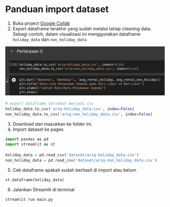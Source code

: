 # Panduan import dataset

1. Buka project [Google Collab](https://colab.research.google.com/drive/1zYyIso2jyhpPnGbUJ9NR32XWgyiylQ4x?usp=sharing)
2. Export dataframe terakhir yang sudah melalui tahap cleaning data. Sebagi contoh, dalam visualisasi ini menggunakan dataframe `holiday_data` dan `non_holiday_data`

<img src="../assets/contoh1.png">

```python
# export dataframe tersebut menjadi csv
holiday_data.to_csv('ariq-holiday_data.csv', index=False)
non_holiday_data.to_csv('ariq-non_holiday_data.csv', index=False)
```

3. Download dan masukkan ke folder ini.
4. Import dataset ke pages

```python
import pandas as pd
import streamlit as st

holiday_data = pd.read_csv('dataset/ariq-holiday_data.csv')
non_holiday_data = pd.read_csv('dataset/ariq-non_holiday_data.csv')
```

5. Cek dataframe apakah sudah berhasil di import atau belum

```python
st.dataframe(holiday_data)
```

6. Jalankan Streamlit di terminal

```bash
streamlit run main.py
```
